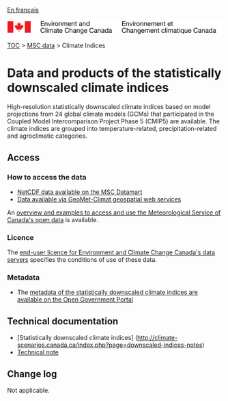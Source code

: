 [En français](readme_climateindices_fr.md)

![ECCC logo](../../img_eccc-logo.png)

[TOC](../../readme_en.md) > [MSC data](../readme_en.md) > Climate Indices

# Data and products of the statistically downscaled climate indices

High-resolution statistically downscaled climate indices based on model projections from 24 global climate models (GCMs) that participated in the Coupled Model Intercomparison Project Phase 5 (CMIP5) are available. The climate indices are grouped into temperature-related, precipitation-related and agroclimatic categories.

## Access

### How to access the data

* [NetCDF data available on the MSC Datamart](readme_climateindices-datamart_en.md)
* [Data available via GeoMet-Climat geospatial web services](../../msc-geomet/readme_en.md)

An [overview and examples to access and use the Meteorological Service of Canada's open data](../../usage/readme_en.md) is available.

### Licence

The [end-user licence for Environment and Climate Change Canada's data servers](../../licence/readme_en.md) specifies the conditions of use of these data.

### Metadata

* The [metadata of the statistically downscaled climate indices are available on the Open Government Portal](https://open.canada.ca/data/en/dataset/0a896af8-f2be-4cf5-a745-2e1792db04a1)

## Technical documentation

* [Statistically downscaled climate indices] (http://climate-scenarios.canada.ca/index.php?page=downscaled-indices-notes)
* [Technical note](https://collaboration.cmc.ec.gc.ca/cmc/cmos/public_doc/msc-data/climate_indices/INDICES_Technical_Documentation_en.pdf)

## Change log

Not applicable.